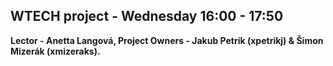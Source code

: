 ## WTECH project - Wednesday 16:00 - 17:50
**Lector - Anetta Langová, Project Owners - Jakub Petrík (xpetrikj) & Šimon Mizerák (xmizeraks).**

